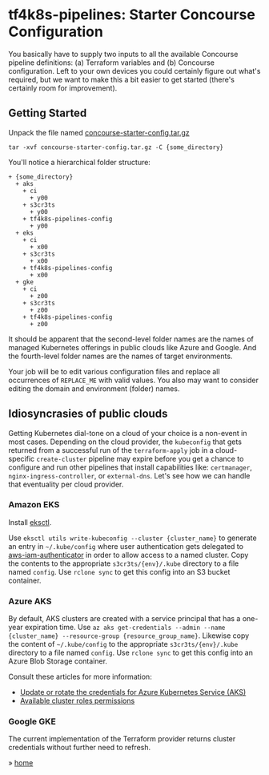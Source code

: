 # tf4k8s-pipelines: Starter Concourse Configuration

You basically have to supply two inputs to all the available Concourse pipeline definitions: (a) Terraform variables and (b) Concourse configuration.  Left to your own devices you could certainly figure out what's required, but we want to make this a bit easier to get started (there's certainly room for improvement).  

## Getting Started 

Unpack the file named [concourse-starter-config.tar.gz](concourse-starter-config.tar.gz)

```
tar -xvf concourse-starter-config.tar.gz -C {some_directory}
```

You'll notice a hierarchical folder structure:

```
+ {some_directory}
  + aks
    + ci
      + y00
    + s3cr3ts
      + y00
    + tf4k8s-pipelines-config
      + y00
  + eks
    + ci
      + x00
    + s3cr3ts
      + x00
    + tf4k8s-pipelines-config
      + x00
  + gke
    + ci
      + z00
    + s3cr3ts
      + z00
    + tf4k8s-pipelines-config
      + z00
```

It should be apparent that the second-level folder names are the names of managed Kubernetes offerings in public clouds like Azure and Google.  And the fourth-level folder names are the names of target environments.

Your job will be to edit various configuration files and replace all occurrences of `REPLACE_ME` with valid values.  You also may want to consider editing the domain and environment (folder) names.


## Idiosyncrasies of public clouds

Getting Kubernetes dial-tone on a cloud of your choice is a non-event in most cases.  Depending on the cloud provider, the `kubeconfig` that gets returned from a successful run of the `terraform-apply` job in a cloud-specific `create-cluster` pipeline may expire before you get a chance to configure and run other pipelines that install capabilities like: `certmanager`, `nginx-ingress-controller`, or `external-dns`.  Let's see how we can handle that eventuality per cloud provider.

### Amazon EKS

Install [eksctl](https://docs.aws.amazon.com/eks/latest/userguide/getting-started-eksctl.html).

Use `eksctl utils write-kubeconfig --cluster {cluster_name}` to generate an entry in `~/.kube/config` where user authentication gets delegated to [aws-iam-authenticator](https://docs.aws.amazon.com/eks/latest/userguide/install-aws-iam-authenticator.html) in order to allow access to a named cluster.  Copy the contents to the appropriate `s3cr3ts/{env}/.kube` directory to a file named `config`.  Use `rclone sync` to get this config into an S3 bucket container.

### Azure AKS

By default, AKS clusters are created with a service principal that has a one-year expiration time.  Use `az aks get-credentials --admin --name {cluster_name} --resource-group {resource_group_name}`.  Likewise copy the content of `~/.kube/config` to the appropriate `s3cr3ts/{env}/.kube` directory to a file named `config`.  Use `rclone sync` to get this config into an Azure Blob Storage container.

Consult these articles for more information:

* [Update or rotate the credentials for Azure Kubernetes Service (AKS)](https://docs.microsoft.com/en-us/azure/aks/update-credentials)
* [Available cluster roles permissions](https://docs.microsoft.com/en-us/azure/aks/control-kubeconfig-access#available-cluster-roles-permissions)

### Google GKE

The current implementation of the Terraform provider returns cluster credentials without further need to refresh.


&raquo; [home](../../README.md)